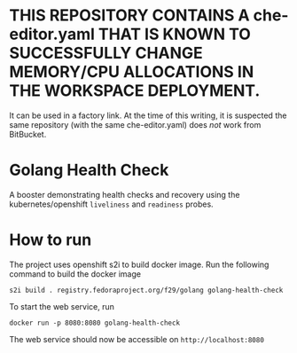 # THIS REPOSITORY CONTAINS A che-editor.yaml THAT IS KNOWN TO SUCCESSFULLY CHANGE MEMORY/CPU ALLOCATIONS IN THE WORKSPACE DEPLOYMENT.
It can be used in a factory link.
At the time of this writing, it is suspected the same repository (with the same che-editor.yaml) does *not* work from BitBucket.



# Golang Health Check
A booster demonstrating health checks and recovery using the kubernetes/openshift
`liveliness` and `readiness` probes.


# How to run
The project uses openshift s2i to build docker image. Run the following command
to build the docker image

```s2i build . registry.fedoraproject.org/f29/golang golang-health-check```

To start the web service, run

```docker run -p 8080:8080 golang-health-check```

The web service should now be accessible on `http://localhost:8080`
